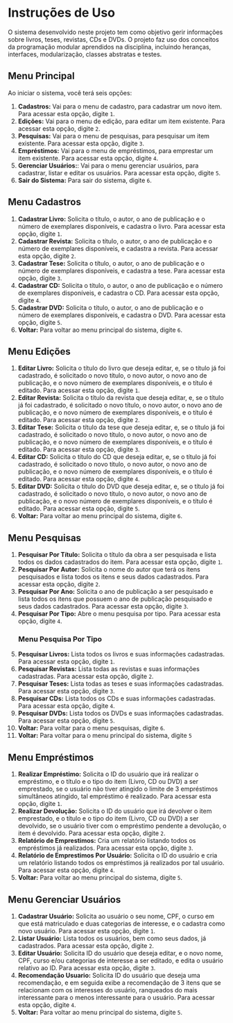 # Instruções de Uso

O sistema desenvolvido neste projeto tem como objetivo gerir informações sobre livros, teses, revistas, CDs e DVDs. O projeto faz uso dos conceitos da programação modular aprendidos na disciplina, incluindo heranças, interfaces, modularização, classes abstratas e testes. 

## Menu Principal

Ao iniciar o sistema, você terá seis opções:

1. **Cadastros:** Vai para o menu de cadastro, para cadastrar um novo item. Para acessar esta opção, digite `1`.
2. **Edições:** Vai para o menu de edição, para editar um item existente. Para acessar esta opção, digite `2`.
3. **Pesquisas:** Vai para o menu de pesquisas, para pesquisar um item existente. Para acessar esta opção, digite `3`.
4. **Empréstimos:** Vai para o menu de empréstimos, para emprestar um item existente. Para acessar esta opção, digite `4`.
5. **Gerenciar Usuários:**: Vai para o menu gerenciar usuários, para cadastrar, listar e editar os usuários. Para acessar esta opção, digite `5`.
6. **Sair do Sistema:** Para sair do sistema, digite `6`.

## Menu Cadastros
1. **Cadastrar Livro:** Solicita o título, o autor, o ano de publicação e o número de exemplares disponíveis, e cadastra o livro. Para acessar esta opção, digite `1`.
2. **Cadastrar Revista:** Solicita o título, o autor, o ano de publicação e o número de exemplares disponíveis, e cadastra a revista. Para acessar esta opção, digite `2`.
3. **Cadastrar Tese:** Solicita o título, o autor, o ano de publicação e o número de exemplares disponíveis, e cadastra a tese. Para acessar esta opção, digite `3`.
4. **Cadastrar CD:** Solicita o título, o autor, o ano de publicação e o número de exemplares disponíveis, e cadastra o CD. Para acessar esta opção, digite `4`.
5. **Cadastrar DVD:** Solicita o título, o autor, o ano de publicação e o número de exemplares disponíveis, e cadastra o DVD. Para acessar esta opção, digite `5`.
6. **Voltar:** Para voltar ao menu principal do sistema, digite `6`.

## Menu Edições
1. **Editar Livro:** Solicita o título do livro que deseja editar, e, se o título já foi cadastrado, é solicitado o novo título, o novo autor, o novo ano de publicação, e o novo número de exemplares disponíveis, e o título é editado. Para acessar esta opção, digite `1`.
2. **Editar Revista:** Solicita o título da revista que deseja editar, e, se o título já foi cadastrado, é solicitado o novo título, o novo autor, o novo ano de publicação, e o novo número de exemplares disponíveis, e o título é editado. Para acessar esta opção, digite `2`.
3. **Editar Tese:** Solicita o título da tese que deseja editar, e, se o título já foi cadastrado, é solicitado o novo título, o novo autor, o novo ano de publicação, e o novo número de exemplares disponíveis, e o título é editado. Para acessar esta opção, digite `3`.
4. **Editar CD:** Solicita o título do CD que deseja editar, e, se o título já foi cadastrado, é solicitado o novo título, o novo autor, o novo ano de publicação, e o novo número de exemplares disponíveis, e o título é editado. Para acessar esta opção, digite `4`.
5. **Editar DVD:** Solicita o título do DVD que deseja editar, e, se o título já foi cadastrado, é solicitado o novo título, o novo autor, o novo ano de publicação, e o novo número de exemplares disponíveis, e o título é editado. Para acessar esta opção, digite `5`.
6. **Voltar:** Para voltar ao menu principal do sistema, digite `6`.
   
## Menu Pesquisas
1. **Pesquisar Por Título:** Solicita o título da obra a ser pesquisada e lista todos os dados cadastrados do item. Para acessar esta opção, digite `1`.
2. **Pesquisar Por Autor:** Solicita o nome do autor que terá os itens pesquisados e lista todos os itens e seus dados cadastrados. Para acessar esta opção, digite `2`.
3. **Pesquisar Por Ano:** Solicita o ano de publicação a ser pesquisado e lista todos os itens que possuem o ano de publicação pesquisado e seus dados cadastrados. Para acessar esta opção, digite `3`.
4. **Pesquisar Por Tipo:** Abre o menu pesquisa por tipo. Para acessar esta opção, digite `4`.
   ### Menu Pesquisa Por Tipo
1. **Pesquisar Livros:** Lista todos os livros e suas informações cadastradas. Para acessar esta opção, digite `1`. 
2. **Pesquisar Revistas:** Lista todas as revistas e suas informações cadastradas. Para acessar esta opção, digite `2`.
3. **Pesquisar Teses:** Lista todas as teses e suas informações cadastradas. Para acessar esta opção, digite `3`.
4. **Pesquisar CDs:** Lista todos os CDs e suas informações cadastradas. Para acessar esta opção, digite `4`.
5. **Pesquisar DVDs:** Lista todos os DVDs e suas informações cadastradas. Para acessar esta opção, digite `5`.
6. **Voltar:** Para voltar para o menu pesquisas, digite `6`.
7. **Voltar:** Para voltar para o menu principal do sistema, digite `5`
   
## Menu Empréstimos
1. **Realizar Empréstimo:** Solicita o ID do usuário que irá realizar o empréstimo, e o título e o tipo do item (Livro, CD ou DVD) a ser emprestado, se o usuário não tiver atingido o limite de 3 empréstimos simultâneos atingido, tal empréstimo é realizado. Para acessar esta opção, digite `1`.
2. **Realizar Devolução:** Solicita o ID do usuário que irá devolver o item emprestado, e o título e o tipo do item (Livro, CD ou DVD) a ser devolvido, se o usuário tiver com o empréstimo pendente a devolução, o item é devolvido. Para acessar esta opção, digite `2`.
3. **Relatório de Emprestimos:** Cria um relatório listando todos os empréstimos já realizados. Para acessar esta opção, digite `3`.
4. **Relatório de Emprestimos Por Usuário:** Solicita o ID do usuário e cria um relatório listando todos os empréstimos já realizados por tal usuário. Para acessar esta opção, digite `4`.
5. **Voltar:** Para voltar ao menu principal do sistema, digite `5`.

## Menu Gerenciar Usuários
1. **Cadastrar Usuário:** Solicita ao usuário o seu nome, CPF, o curso em que está matriculado e duas categorias de interesse, e o cadastra como novo usuário. Para acessar esta opção, digite `1`.
2. **Listar Usuário:** Lista todos os usuários, bem como seus dados, já cadastrados. Para acessar esta opção, digite `2`.
3. **Editar Usuário:** Solicita ID do usuário que deseja editar, e o novo nome, CPF, curso e/ou categorias de interesse a ser editado, e edita o usuário relativo ao ID. Para acessar esta opção, digite `3`.
4. **Recomendação Usuario:** Solicita ID do usuário que deseja uma recomendação, e em seguida exibe a recomendação de 3 itens que se
relacionam com os interesses do usuário, ranqueados do mais interessante para o menos interessante para o usuário. Para acessar esta opção, digite `4`.
5. **Voltar:** Para voltar ao menu principal do sistema, digite `5`.
